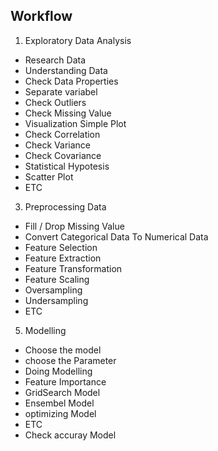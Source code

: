## Workflow

1. Exploratory Data Analysis
* Research Data
* Understanding Data
* Check Data Properties
* Separate variabel
* Check Outliers
* Check Missing Value
* Visualization Simple Plot
* Check Correlation
* Check Variance
* Check Covariance
* Statistical Hypotesis
* Scatter Plot
* ETC

3. Preprocessing Data
* Fill / Drop Missing Value
* Convert Categorical Data To Numerical Data
* Feature Selection
* Feature Extraction
* Feature Transformation
* Feature Scaling
* Oversampling
* Undersampling
* ETC
  
5. Modelling
* Choose the model
* choose the Parameter
* Doing Modelling
* Feature Importance
* GridSearch Model
* Ensembel Model
* optimizing Model
* ETC
* Check accuray Model
  
